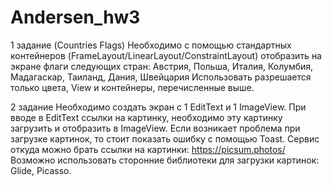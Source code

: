 # Andersen_hw3
1 задание (Countries Flags)
Необходимо с помощью стандартных контейнеров (FrameLayout/LinearLayout/ConstraintLayout) отобразить на экране флаги следующих стран:
Австрия, Польша, Италия, Колумбия, Мадагаскар, Таиланд, Дания, Швейцария
Использовать разрешается только цвета, View и контейнеры, перечисленные выше.

2 задание
Необходимо создать экран с 1 EditText и 1 ImageView. При вводе в EditText ссылки на картинку, необходимо эту картинку загрузить и отобразить в ImageView. Если возникает проблема при загрузке картинок, то стоит показать ошибку с помощью Toast. 
Сервис откуда можно брать ссылки на картинки: https://picsum.photos/
Возможно использовать сторонние библиотеки для загрузки картинок: Glide, Picasso.
